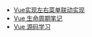 <!--
 * @Author: Rainy
 * @Github: https://github.com/Rain120
 * @Date: 2019-01-20 16:34:19
 * @LastEditTime: 2019-01-20 17:04:21
    -->
* <i class="profile-icon iconfont icon-note"></i>[Vue实现左右菜单联动实现](notes/vue/cascade-menu.md)
* <i class="profile-icon iconfont icon-note"></i>[Vue 生命周期笔记](notes/vue/vue-lifecycle/vue-lifecycle.md)
* <i class="profile-icon iconfont icon-note"></i>[Vue 源码学习](notes/vue/code-review/code-review.md)

